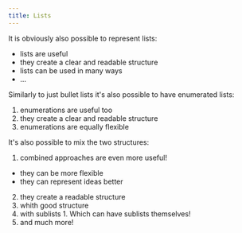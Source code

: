 ```yaml
---
title: Lists
---
```


It is obviously also possible to represent lists:

- lists are useful
- they create a clear and readable structure
- lists can be used in many ways
- ...

Similarly to just bullet lists it's also possible to have enumerated lists:

1. enumerations are useful too
2. they create a clear and readable structure
3. enumerations are equally flexible

It's also possible to mix the two structures:

1. combined approaches are even more useful!
  - they can be more flexible
  - they can represent ideas better
2. they create a readable structure
  1. whith good structure
  2. with sublists
    1. Which can have sublists themselves!
3. and much more!


